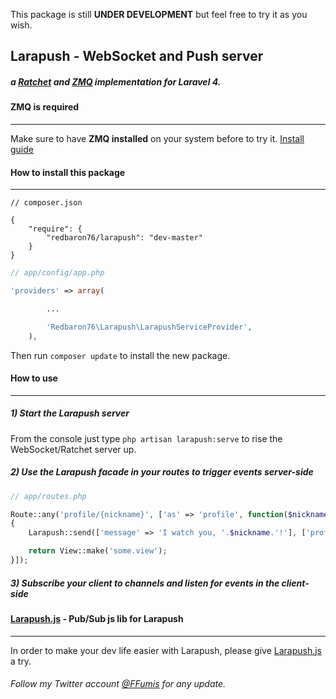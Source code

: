 This package is still **UNDER DEVELOPMENT** but feel free to try it as you wish.

## Larapush - WebSocket and Push server

##### a [Ratchet](http://socketo.me) and [ZMQ](http://zeromq.org) implementation for Laravel 4.

#### ZMQ is required
--------------------

Make sure to have **ZMQ installed** on your system before to try it. [Install guide](http://zeromq.org/bindings:php)



#### How to install this package
--------------------------------

```
// composer.json

{
    "require": {
        "redbaron76/larapush": "dev-master"
    }
}
```

```php
// app/config/app.php

'providers' => array(

		...

		'Redbaron76\Larapush\LarapushServiceProvider',
	),
```

Then run `composer update` to install the new package.



#### How to use
---------------

##### 1) Start the Larapush server

   From the console just type `php artisan larapush:serve` to rise the WebSocket/Ratchet server up.

##### 2) Use the Larapush facade in your routes to trigger events server-side

```php
// app/routes.php

Route::any('profile/{nickname}', ['as' => 'profile', function($nickname)
{
	Larapush::send(['message' => 'I watch you, '.$nickname.'!'], ['profileChannel'], 'profile.visit');

	return View::make('some.view');
}]);
```

##### 3) Subscribe your client to **channels** and listen for **events** in the client-side



#### [Larapush.js](https://github.com/redbaron76/Larapush.js) - Pub/Sub js lib for Larapush
-------------------------------------------------------------------------------------------

In order to make your dev life easier with Larapush, please give [Larapush.js](https://github.com/redbaron76/Larapush.js) a try.

###### Follow my Twitter account [@FFumis](http://twitter.com/FFumis) for any update. 